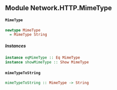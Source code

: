 ## Module Network.HTTP.MimeType

#### `MimeType`

``` purescript
newtype MimeType
  = MimeType String
```

##### Instances
``` purescript
instance eqMimeType :: Eq MimeType
instance showMimeType :: Show MimeType
```

#### `mimeTypeToString`

``` purescript
mimeTypeToString :: MimeType -> String
```


